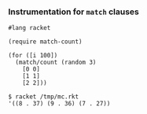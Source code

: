 ### Instrumentation for `match` clauses

```
#lang racket

(require match-count)

(for ([i 100])
  (match/count (random 3)
    [0 0]
    [1 1]
    [2 2]))
```

```
$ racket /tmp/mc.rkt 
'((8 . 37) (9 . 36) (7 . 27))
```
